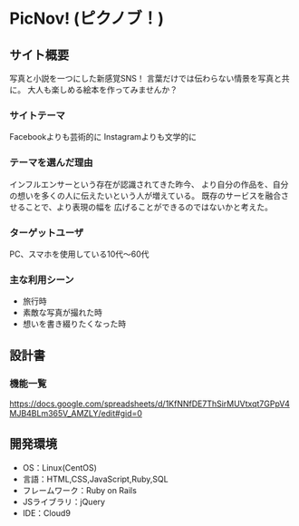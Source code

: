 # PicNov! (ピクノブ！)

## サイト概要
写真と小説を一つにした新感覚SNS！
言葉だけでは伝わらない情景を写真と共に。
大人も楽しめる絵本を作ってみませんか？

### サイトテーマ
Facebookよりも芸術的に
Instagramよりも文学的に

### テーマを選んだ理由
インフルエンサーという存在が認識されてきた昨今、
より自分の作品を、自分の想いを多くの人に伝えたいという人が増えている。
既存のサービスを融合させることで、より表現の幅を
広げることができるのではないかと考えた。

### ターゲットユーザ
PC、スマホを使用している10代〜60代

### 主な利用シーン
- 旅行時
- 素敵な写真が撮れた時
 - 想いを書き綴りたくなった時

## 設計書

### 機能一覧
https://docs.google.com/spreadsheets/d/1KfNNfDE7ThSirMUVtxqt7GPpV4MJB4BLm365V_AMZLY/edit#gid=0

## 開発環境
- OS：Linux(CentOS)
- 言語：HTML,CSS,JavaScript,Ruby,SQL
- フレームワーク：Ruby on Rails
- JSライブラリ：jQuery
- IDE：Cloud9

